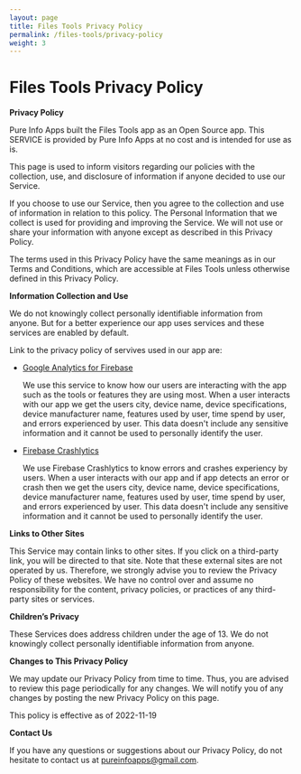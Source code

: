 ```yaml
---
layout: page
title: Files Tools Privacy Policy
permalink: /files-tools/privacy-policy
weight: 3
---
```


# **Files Tools Privacy Policy**

**Privacy Policy**

Pure Info Apps built the Files Tools app as an Open Source app. This SERVICE is provided by Pure Info Apps at no cost and is intended for use as is.

This page is used to inform visitors regarding our policies with the collection, use, and disclosure of information if anyone decided to use our Service.

If you choose to use our Service, then you agree to the collection and use of information in relation to this policy. The Personal Information that we collect is used for providing and improving the Service. We will not use or share your information with anyone except as described in this Privacy Policy.

The terms used in this Privacy Policy have the same meanings as in our Terms and Conditions, which are accessible at Files Tools unless otherwise defined in this Privacy Policy.

**Information Collection and Use**

We do not knowingly collect personally identifiable information from anyone. But for a better experience our app uses services and these services are enabled by default.

Link to the privacy policy of servives used in our app are:

*   [Google Analytics for Firebase](https://firebase.google.com/policies/analytics)

    We use this service to know how our users are interacting with the app such as the tools or features they are using most. When a user interacts with our app we get the users city, device name, device specifications, device manufacturer name, features used by user, time spend by user, and errors experienced by user. This data doesn't include any sensitive information and it cannot be used to personally identify the user.
    
*   [Firebase Crashlytics](https://firebase.google.com/support/privacy/)

    We use Firebase Crashlytics to know errors and crashes experiency by users. When a user interacts with our app and if app detects an error or crash then we get the users city, device name, device specifications, device manufacturer name, features used by user, time spend by user, and errors experienced by user. This data doesn't include any sensitive information and it cannot be used to personally identify the user.

**Links to Other Sites**

This Service may contain links to other sites. If you click on a third-party link, you will be directed to that site. Note that these external sites are not operated by us. Therefore, we strongly advise you to review the Privacy Policy of these websites. We have no control over and assume no responsibility for the content, privacy policies, or practices of any third-party sites or services.

**Children’s Privacy**

These Services does address children under the age of 13. We do not knowingly collect personally identifiable information from anyone.

**Changes to This Privacy Policy**

We may update our Privacy Policy from time to time. Thus, you are advised to review this page periodically for any changes. We will notify you of any changes by posting the new Privacy Policy on this page.

This policy is effective as of 2022-11-19

**Contact Us**

If you have any questions or suggestions about our Privacy Policy, do not hesitate to contact us at pureinfoapps@gmail.com.
